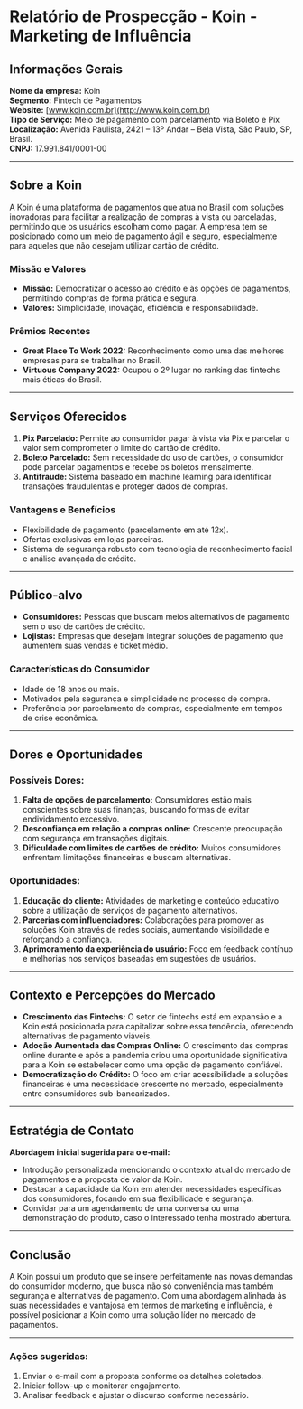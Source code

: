 # Relatório de Prospecção - Koin - Marketing de Influência

## Informações Gerais
**Nome da empresa:** Koin  
**Segmento:** Fintech de Pagamentos  
**Website:** [www.koin.com.br](http://www.koin.com.br)  
**Tipo de Serviço:** Meio de pagamento com parcelamento via Boleto e Pix   
**Localização:** Avenida Paulista, 2421 – 13º Andar – Bela Vista, São Paulo, SP, Brasil.  
**CNPJ:** 17.991.841/0001-00

---

## Sobre a Koin

A Koin é uma plataforma de pagamentos que atua no Brasil com soluções inovadoras para facilitar a realização de compras à vista ou parceladas, permitindo que os usuários escolham como pagar. A empresa tem se posicionado como um meio de pagamento ágil e seguro, especialmente para aqueles que não desejam utilizar cartão de crédito.

### Missão e Valores

- **Missão:** Democratizar o acesso ao crédito e às opções de pagamentos, permitindo compras de forma prática e segura.
- **Valores:** Simplicidade, inovação, eficiência e responsabilidade.

### Prêmios Recentes
- **Great Place To Work 2022:** Reconhecimento como uma das melhores empresas para se trabalhar no Brasil.
- **Virtuous Company 2022:** Ocupou o 2º lugar no ranking das fintechs mais éticas do Brasil.

---

## Serviços Oferecidos

1. **Pix Parcelado:** Permite ao consumidor pagar à vista via Pix e parcelar o valor sem comprometer o limite do cartão de crédito.
2. **Boleto Parcelado:** Sem necessidade do uso de cartões, o consumidor pode parcelar pagamentos e recebe os boletos mensalmente.
3. **Antifraude:** Sistema baseado em machine learning para identificar transações fraudulentas e proteger dados de compras.

### Vantagens e Benefícios
- Flexibilidade de pagamento (parcelamento em até 12x).
- Ofertas exclusivas em lojas parceiras.
- Sistema de segurança robusto com tecnologia de reconhecimento facial e análise avançada de crédito.

---

## Público-alvo

- **Consumidores:** Pessoas que buscam meios alternativos de pagamento sem o uso de cartões de crédito.
- **Lojistas:** Empresas que desejam integrar soluções de pagamento que aumentem suas vendas e ticket médio.

### Características do Consumidor
- Idade de 18 anos ou mais.
- Motivados pela segurança e simplicidade no processo de compra.
- Preferência por parcelamento de compras, especialmente em tempos de crise econômica.

---

## Dores e Oportunidades

### Possíveis Dores:

1. **Falta de opções de parcelamento:** Consumidores estão mais conscientes sobre suas finanças, buscando formas de evitar endividamento excessivo.
2. **Desconfiança em relação a compras online:** Crescente preocupação com segurança em transações digitais.
3. **Dificuldade com limites de cartões de crédito:** Muitos consumidores enfrentam limitações financeiras e buscam alternativas.

### Oportunidades:

1. **Educação do cliente:** Atividades de marketing e conteúdo educativo sobre a utilização de serviços de pagamento alternativos.
2. **Parcerias com influenciadores:** Colaborações para promover as soluções Koin através de redes sociais, aumentando visibilidade e reforçando a confiança.
3. **Aprimoramento da experiência do usuário:** Foco em feedback contínuo e melhorias nos serviços baseadas em sugestões de usuários.

---

## Contexto e Percepções do Mercado

- **Crescimento das Fintechs:** O setor de fintechs está em expansão e a Koin está posicionada para capitalizar sobre essa tendência, oferecendo alternativas de pagamento viáveis.
- **Adoção Aumentada das Compras Online:** O crescimento das compras online durante e após a pandemia criou uma oportunidade significativa para a Koin se estabelecer como uma opção de pagamento confiável.
- **Democratização do Crédito:** O foco em criar acessibilidade a soluções financeiras é uma necessidade crescente no mercado, especialmente entre consumidores sub-bancarizados.

---

## Estratégia de Contato

**Abordagem inicial sugerida para o e-mail:**
- Introdução personalizada mencionando o contexto atual do mercado de pagamentos e a proposta de valor da Koin.
- Destacar a capacidade da Koin em atender necessidades específicas dos consumidores, focando em sua flexibilidade e segurança.
- Convidar para um agendamento de uma conversa ou uma demonstração do produto, caso o interessado tenha mostrado abertura.

---

## Conclusão

A Koin possui um produto que se insere perfeitamente nas novas demandas do consumidor moderno, que busca não só conveniência mas também segurança e alternativas de pagamento. Com uma abordagem alinhada às suas necessidades e vantajosa em termos de marketing e influência, é possível posicionar a Koin como uma solução líder no mercado de pagamentos.

---

### Ações sugeridas:
1. Enviar o e-mail com a proposta conforme os detalhes coletados.
2. Iniciar follow-up e monitorar engajamento.
3. Analisar feedback e ajustar o discurso conforme necessário.